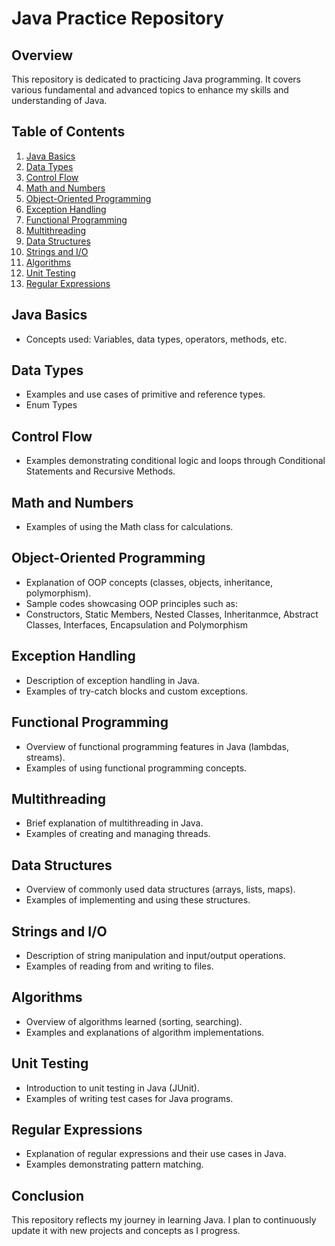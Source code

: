 # Java Practice Repository

## Overview
This repository is dedicated to practicing Java programming. It covers various fundamental and advanced topics to enhance my skills and understanding of Java.

## Table of Contents
1. [Java Basics](#java-basics)
2. [Data Types](#data-types)
3. [Control Flow](#control-flow)
4. [Math and Numbers](#math-and-numbers)
5. [Object-Oriented Programming](#object-oriented-programming)
6. [Exception Handling](#exception-handling)
7. [Functional Programming](#functional-programming)
8. [Multithreading](#multithreading)
9. [Data Structures](#data-structures)
10. [Strings and I/O](#strings-and-io)
11. [Algorithms](#algorithms)
12. [Unit Testing](#unit-testing)
13. [Regular Expressions](#regular-expressions)

## Java Basics
- Concepts used: Variables, data types, operators, methods, etc.

## Data Types
- Examples and use cases of primitive and reference types.
- Enum Types

## Control Flow
- Examples demonstrating conditional logic and loops through Conditional Statements and Recursive Methods.

## Math and Numbers
- Examples of using the Math class for calculations.

## Object-Oriented Programming
- Explanation of OOP concepts (classes, objects, inheritance, polymorphism).
- Sample codes showcasing OOP principles such as:
- Constructors, Static Members, Nested Classes, Inheritanmce, Abstract Classes, Interfaces, Encapsulation and Polymorphism

## Exception Handling
- Description of exception handling in Java.
- Examples of try-catch blocks and custom exceptions.

## Functional Programming
- Overview of functional programming features in Java (lambdas, streams).
- Examples of using functional programming concepts.

## Multithreading
- Brief explanation of multithreading in Java.
- Examples of creating and managing threads.

## Data Structures
- Overview of commonly used data structures (arrays, lists, maps).
- Examples of implementing and using these structures.

## Strings and I/O
- Description of string manipulation and input/output operations.
- Examples of reading from and writing to files.

## Algorithms
- Overview of algorithms learned (sorting, searching).
- Examples and explanations of algorithm implementations.

## Unit Testing
- Introduction to unit testing in Java (JUnit).
- Examples of writing test cases for Java programs.

## Regular Expressions
- Explanation of regular expressions and their use cases in Java.
- Examples demonstrating pattern matching.

## Conclusion
This repository reflects my journey in learning Java. I plan to continuously update it with new projects and concepts as I progress.
